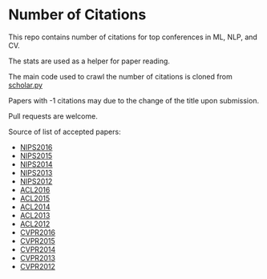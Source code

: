 Number of Citations
==========

This repo contains number of citations for top conferences in ML, NLP, and CV. 

The stats are used as a helper for paper reading.

The main code used to crawl the number of citations is cloned from [scholar.py](https://github.com/ckreibich/scholar.py)

Papers with -1 citations may due to the change of the title upon submission. 

Pull requests are welcome.

Source of list of accepted papers:

* [NIPS2016](https://nips.cc/Conferences/2016/AcceptedPapers)
* [NIPS2015](https://nips.cc/Conferences/2015/AcceptedPapers)
* [NIPS2014](https://papers.nips.cc/book/advances-in-neural-information-processing-systems-27-2014)
* [NIPS2013](https://papers.nips.cc/book/advances-in-neural-information-processing-systems-26-2013)
* [NIPS2012](https://papers.nips.cc/book/advances-in-neural-information-processing-systems-25-2012)
* [ACL2016](http://acl2016.org/index.php?article_id=68)
* [ACL2015](http://acl2015.org/accepted_papers.html)
* [ACL2014](http://acl2014.org/Program.htm)
* [ACL2013](http://acl2013.org/site/accepted-papers.html)
* [ACL2012](http://mirror.aclweb.org/acl2012/program/sub00.asp.html)
* [CVPR2016](http://www.cv-foundation.org/openaccess/CVPR2016.py)
* [CVPR2015](http://www.cv-foundation.org/openaccess/CVPR2015.py)
* [CVPR2014](http://www.cv-foundation.org/openaccess/CVPR2014.py)
* [CVPR2013](http://www.cv-foundation.org/openaccess/CVPR2013.py)
* [CVPR2012](http://tab.computer.org/pamitc/archive/cvpr2012/program-details/papers.html)
